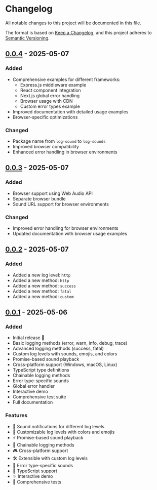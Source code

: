 # Changelog
All notable changes to this project will be documented in this file.

The format is based on [Keep a Changelog](https://keepachangelog.com/en/1.0.0/),
and this project adheres to [Semantic Versioning](https://semver.org/spec/v2.0.0.html).

## [0.0.4] - 2025-05-07
### Added
- Comprehensive examples for different frameworks:
  - Express.js middleware example
  - React component integration
  - Next.js global error handling
  - Browser usage with CDN
  - Custom error types example
- Improved documentation with detailed usage examples
- Browser-specific optimizations
### Changed
- Package name from `log-sound` to `log-sounds`
- Improved browser compatibility
- Enhanced error handling in browser environments

## [0.0.3] - 2025-05-07
### Added
- Browser support using Web Audio API
- Separate browser bundle
- Sound URL support for browser environments
### Changed
- Improved error handling for browser environments
- Updated documentation with browser usage examples

## [0.0.2] - 2025-05-07
### Added
- Added a new log level: `http`
- Added a new method: `http`
- Added a new method: `success`
- Added a new method: `fatal`
- Added a new method: `custom`

## [0.0.1] - 2025-05-06
### Added
- Initial release 🎉
- Basic logging methods (error, warn, info, debug, trace)
- Advanced logging methods (success, fatal)
- Custom log levels with sounds, emojis, and colors
- Promise-based sound playback
- Cross-platform support (Windows, macOS, Linux)
- TypeScript type definitions
- Chainable logging methods
- Error type-specific sounds
- Global error handler
- Interactive demo
- Comprehensive test suite
- Full documentation

### Features
- 🎵 Sound notifications for different log levels
- 🎨 Customizable log levels with colors and emojis
- ⚡ Promise-based sound playback
- 🔗 Chainable logging methods
- 🎮 Cross-platform support
- 🛠️ Extensible with custom log levels
- 🎯 Error type-specific sounds
- 📝 TypeScript support
- ✨ Interactive demo
- 🧪 Comprehensive tests

[0.0.4]: https://github.com/ndg23/log-sounds/releases/tag/v0.0.4
[0.0.3]: https://github.com/ndg23/log-sounds/releases/tag/v0.0.3
[0.0.2]: https://github.com/ndg23/log-sounds/releases/tag/v0.0.2
[0.0.1]: https://github.com/ndg23/log-sounds/releases/tag/v0.0.1 